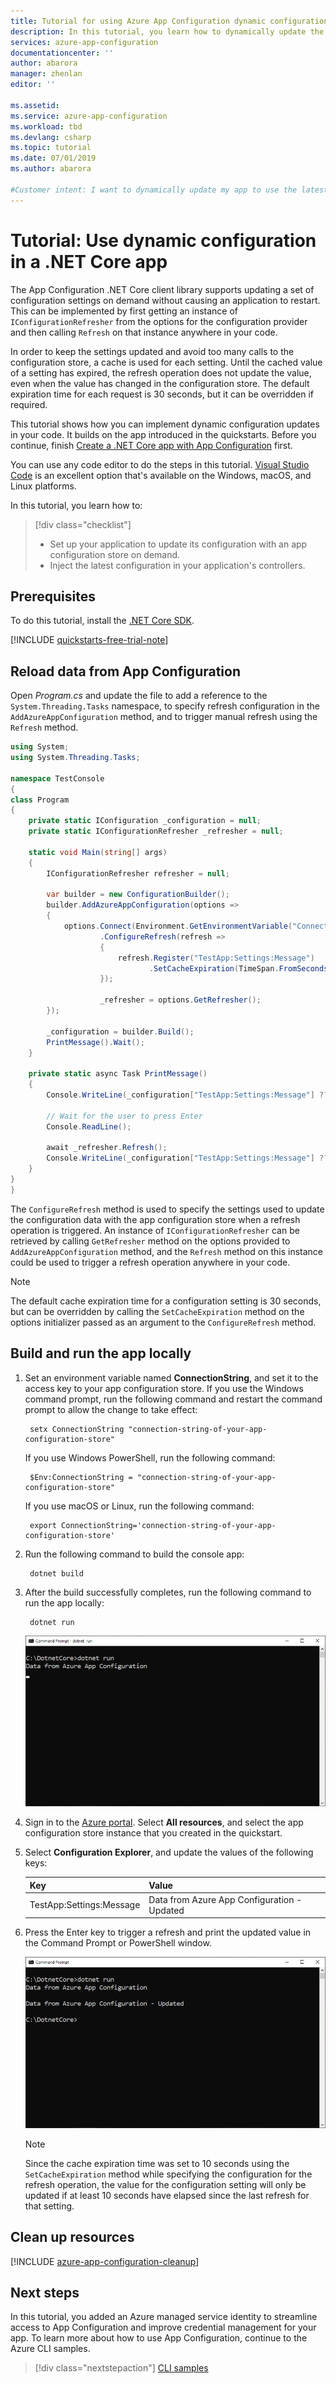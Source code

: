 ```yaml
---
title: Tutorial for using Azure App Configuration dynamic configuration in a .NET Core app | Microsoft Docs
description: In this tutorial, you learn how to dynamically update the configuration data for .NET Core apps
services: azure-app-configuration
documentationcenter: ''
author: abarora
manager: zhenlan
editor: ''

ms.assetid: 
ms.service: azure-app-configuration
ms.workload: tbd
ms.devlang: csharp
ms.topic: tutorial
ms.date: 07/01/2019
ms.author: abarora

#Customer intent: I want to dynamically update my app to use the latest configuration data in App Configuration.
---
```

# Tutorial: Use dynamic configuration in a .NET Core app

The App Configuration .NET Core client library supports updating a set of configuration settings on demand without causing an application to restart. This can be implemented by first getting an instance of `IConfigurationRefresher` from the options for the configuration provider and then calling `Refresh` on that instance anywhere in your code.

In order to keep the settings updated and avoid too many calls to the configuration store, a cache is used for each setting. Until the cached value of a setting has expired, the refresh operation does not update the value, even when the value has changed in the configuration store. The default expiration time for each request is 30 seconds, but it can be overridden if required.

This tutorial shows how you can implement dynamic configuration updates in your code. It builds on the app introduced in the quickstarts. Before you continue, finish [Create a .NET Core app with App Configuration](./quickstart-dotnet-core-app.md) first.

You can use any code editor to do the steps in this tutorial. [Visual Studio Code](https://code.visualstudio.com/) is an excellent option that's available on the Windows, macOS, and Linux platforms.

In this tutorial, you learn how to:

> [!div class="checklist"]
> * Set up your application to update its configuration with an app configuration store on demand.
> * Inject the latest configuration in your application's controllers.

## Prerequisites

To do this tutorial, install the [.NET Core SDK](https://dotnet.microsoft.com/download).

[!INCLUDE [quickstarts-free-trial-note](../../includes/quickstarts-free-trial-note.md)]

## Reload data from App Configuration

Open *Program.cs* and update the file to add a reference to the `System.Threading.Tasks` namespace, to specify refresh configuration in the `AddAzureAppConfiguration` method, and to trigger manual refresh using the `Refresh` method.

```csharp
using System;
using System.Threading.Tasks;

namespace TestConsole
{
class Program
{
    private static IConfiguration _configuration = null;
    private static IConfigurationRefresher _refresher = null;

    static void Main(string[] args)
    {
        IConfigurationRefresher refresher = null;

        var builder = new ConfigurationBuilder();
        builder.AddAzureAppConfiguration(options =>
        {
            options.Connect(Environment.GetEnvironmentVariable("ConnectionString"))
                    .ConfigureRefresh(refresh =>
                    {
                        refresh.Register("TestApp:Settings:Message")
                               .SetCacheExpiration(TimeSpan.FromSeconds(10));
                    });
                    
                    _refresher = options.GetRefresher();
        });

        _configuration = builder.Build();
        PrintMessage().Wait();
    }

    private static async Task PrintMessage()
    {
        Console.WriteLine(_configuration["TestApp:Settings:Message"] ?? "Hello world!");

        // Wait for the user to press Enter
        Console.ReadLine();

        await _refresher.Refresh();
        Console.WriteLine(_configuration["TestApp:Settings:Message"] ?? "Hello world!");
    }
}
}
```

The `ConfigureRefresh` method is used to specify the settings used to update the configuration data with the app configuration store when a refresh operation is triggered. An instance of `IConfigurationRefresher` can be retrieved by calling `GetRefresher` method on the options provided to `AddAzureAppConfiguration` method, and the `Refresh` method on this instance could be used to trigger a refresh operation anywhere in your code.
    
> [!NOTE]
> The default cache expiration time for a configuration setting is 30 seconds, but can be overridden by calling the `SetCacheExpiration` method on the options initializer passed as an argument to the `ConfigureRefresh` method.

## Build and run the app locally

1. Set an environment variable named **ConnectionString**, and set it to the access key to your app configuration store. If you use the Windows command prompt, run the following command and restart the command prompt to allow the change to take effect:

        setx ConnectionString "connection-string-of-your-app-configuration-store"

    If you use Windows PowerShell, run the following command:

        $Env:ConnectionString = "connection-string-of-your-app-configuration-store"

    If you use macOS or Linux, run the following command:

        export ConnectionString='connection-string-of-your-app-configuration-store'

1. Run the following command to build the console app:

        dotnet build

1. After the build successfully completes, run the following command to run the app locally:

        dotnet run

    ![Quickstart app launch local](./media/quickstarts/dotnet-core-app-run.png)

1. Sign in to the [Azure portal](https://portal.azure.com). Select **All resources**, and select the app configuration store instance that you created in the quickstart.

1. Select **Configuration Explorer**, and update the values of the following keys:

    | Key | Value |
    |---|---|
    | TestApp:Settings:Message | Data from Azure App Configuration - Updated |

1. Press the Enter key to trigger a refresh and print the updated value in the Command Prompt or PowerShell window.

    ![Quickstart app refresh local](./media/quickstarts/dotnet-core-app-run-refresh.png)
    
    > [!NOTE]
    > Since the cache expiration time was set to 10 seconds using the `SetCacheExpiration` method while specifying the configuration for the refresh operation, the value for the configuration setting will only be updated if at least 10 seconds have elapsed since the last refresh for that setting.

## Clean up resources

[!INCLUDE [azure-app-configuration-cleanup](../../includes/azure-app-configuration-cleanup.md)]

## Next steps

In this tutorial, you added an Azure managed service identity to streamline access to App Configuration and improve credential management for your app. To learn more about how to use App Configuration, continue to the Azure CLI samples.

> [!div class="nextstepaction"]
> [CLI samples](./cli-samples.md)
